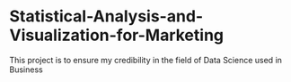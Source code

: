 # Statistical-Analysis-and-Visualization-for-Marketing
This project is to ensure my credibility in the field of Data Science used in Business
